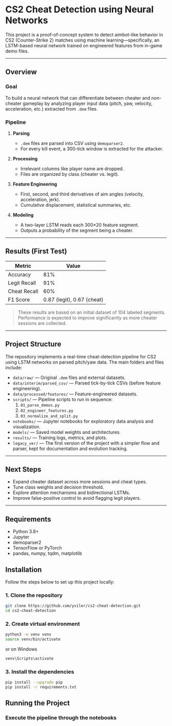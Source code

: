 # CS2 Cheat Detection using Neural Networks

This project is a proof-of-concept system to detect aimbot-like behavior in CS2 (Counter-Strike 2) matches using machine learning—specifically, an LSTM-based neural network trained on engineered features from in-game demo files.

---

## Overview

### Goal  
To build a neural network that can differentiate between cheater and non-cheater gameplay by analyzing player input data (pitch, yaw, velocity, acceleration, etc.) extracted from `.dem` files.

### Pipeline

1. **Parsing**  
   - `.dem` files are parsed into CSV using `demoparser2`.  
   - For every kill event, a 300-tick window is extracted for the attacker.

2. **Processing**  
   - Irrelevant columns like player name are dropped.  
   - Files are organized by class (cheater vs. legit).

3. **Feature Engineering**  
   - First, second, and third derivatives of aim angles (velocity, acceleration, jerk).  
   - Cumulative displacement, statistical summaries, etc.

4. **Modeling**  
   - A two-layer LSTM reads each 300×20 feature segment.  
   - Outputs a probability of the segment being a cheater.

---

## Results (First Test)

| Metric        | Value                  |
|---------------|------------------------|
| Accuracy      | 81%                    |
| Legit Recall  | 91%                    |
| Cheat Recall  | 60%                    |
| F1 Score      | 0.87 (legit), 0.67 (cheat) |

> These results are based on an initial dataset of 104 labeled segments. Performance is expected to improve significantly as more cheater sessions are collected.

---

## Project Structure

The repository implements a real-time cheat-detection pipeline for CS2 using LSTM networks on parsed pitch/yaw data. The main folders and files include:

- `data/raw/` — Original `.dem` files and external datasets.  
- `data/interim/parsed_csv/` — Parsed tick-by-tick CSVs (before feature engineering).  
- `data/processed/features/` — Feature-engineered datasets.  
- `scripts/` — Pipeline scripts to run in sequence:  
  1. `01_parse_demos.py`  
  2. `02_engineer_features.py`  
  3. `03_normalize_and_split.py`  
- `notebooks/` — Jupyter notebooks for exploratory data analysis and visualization.  
- `models/` — Saved model weights and architectures.  
- `results/` — Training logs, metrics, and plots.  
- `legacy_ver/` — The first version of the project with a simpler flow and parser, kept for documentation and evolution tracking.

---

## Next Steps

- Expand cheater dataset across more sessions and cheat types.  
- Tune class weights and decision threshold.  
- Explore attention mechanisms and bidirectional LSTMs.  
- Improve false-positive control to avoid flagging legit players.

---

## Requirements

- Python 3.8+  
- Jupyter  
- demoparser2  
- TensorFlow or PyTorch  
- pandas, numpy, tqdm, matplotlib  

## Installation

Follow the steps below to set up this project locally:

### 1. Clone the repository

```bash
git clone https://github.com/yviler/cs2-cheat-detection.git
cd cs2-cheat-detection
```

### 2. Create virtual environment

```bash
python3 -m venv venv
source venv/bin/activate
```
or on Windows
``` bash
venv\Scripts\activate
```

### 3. Install the dependencies
```bash
pip install --upgrade pip
pip install -r requirements.txt
```

## Running the Project
### Execute the pipeline through the notebooks
